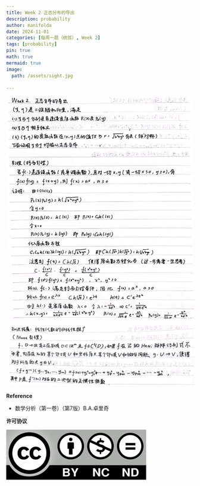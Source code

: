```yaml
---
title: Week 2 正态分布的导出
description: probability
author: manifolda
date: 2024-11-01 
categories: [每周一题（统拔）, Week 2]
tags: [probability]
pin: true
math: true
mermaid: true
image:
  path: /assets/sight.jpg

---
```


![alt text](../assets/week2_1.jpg)

![alt text](../assets/week2_2.jpg)


**Reference**
* 数学分析（第一卷）（第7版）B.A.卓里奇

**许可协议**


![alt text](../assets/ccbyncnd.png)
